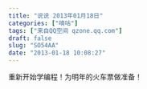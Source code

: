 ```yaml
---
title: "说说 2013年01月18日"
categories: ["嘀咕"]
tags: ["来自QQ空间 qzone.qq.com"]
draft: false
slug: "SO54AA"
date: "2013-01-18 10:08:27"
---
```


重新开始学编程！为明年的火车票做准备！
